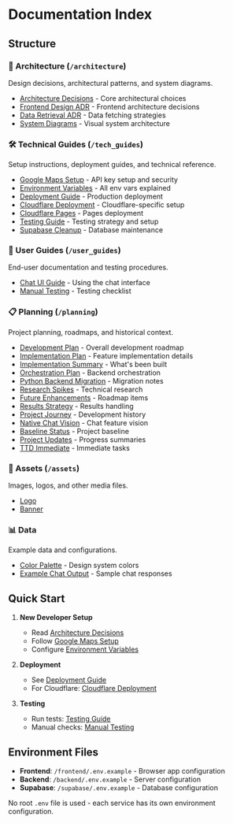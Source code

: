 # Documentation Index

## Structure

### 📐 Architecture (`/architecture`)
Design decisions, architectural patterns, and system diagrams.

- [Architecture Decisions](architecture/ARCHITECTURE_DECISION.md) - Core architectural choices
- [Frontend Design ADR](architecture/FRONTEND_DESIGN_ADR.md) - Frontend architecture decisions
- [Data Retrieval ADR](architecture/DATA_RETRIEVAL_ADR.md) - Data fetching strategies
- [System Diagrams](architecture/MERMAID_DIAGRAMS.md) - Visual system architecture

### 🛠️ Technical Guides (`/tech_guides`)
Setup instructions, deployment guides, and technical reference.

- [Google Maps Setup](tech_guides/GOOGLE_MAPS_SETUP.md) - API key setup and security
- [Environment Variables](tech_guides/ENVIRONMENT_VARIABLES.md) - All env vars explained
- [Deployment Guide](tech_guides/DEPLOYMENT_GUIDE.md) - Production deployment
- [Cloudflare Deployment](tech_guides/CLOUDFLARE_DEPLOYMENT_STRATEGY.md) - Cloudflare-specific setup
- [Cloudflare Pages](tech_guides/CLOUDFLARE_PAGES_DEPLOY.md) - Pages deployment
- [Testing Guide](tech_guides/TESTING.md) - Testing strategy and setup
- [Supabase Cleanup](tech_guides/SUPABASE_CLEANUP_STRATEGY.md) - Database maintenance

### 👥 User Guides (`/user_guides`)
End-user documentation and testing procedures.

- [Chat UI Guide](user_guides/CHAT_UI_README.md) - Using the chat interface
- [Manual Testing](user_guides/MANUAL_SANITY_TEST.md) - Testing checklist

### 📋 Planning (`/planning`)
Project planning, roadmaps, and historical context.

- [Development Plan](planning/DEVELOPMENT_PLAN.md) - Overall development roadmap
- [Implementation Plan](planning/IMPLEMENTATION_PLAN.md) - Feature implementation details
- [Implementation Summary](planning/IMPLEMENTATION_SUMMARY.md) - What's been built
- [Orchestration Plan](planning/ORCHESTRATION_PLAN.md) - Backend orchestration
- [Python Backend Migration](planning/PYTHON_BACKEND_MIGRATION_PLAN.md) - Migration notes
- [Research Spikes](planning/RESEARCH_SPIKES.md) - Technical research
- [Future Enhancements](planning/FUTURE_ENHANCEMENTS.md) - Roadmap items
- [Results Strategy](planning/RESULTS_STRATEGY_V1.md) - Results handling
- [Project Journey](planning/JOURNEY.md) - Development history
- [Native Chat Vision](planning/NATIVE_CHAT_VISION.md) - Chat feature vision
- [Baseline Status](planning/BASELINE_STATUS.md) - Project baseline
- [Project Updates](planning/PROJECT_UPDATE_SUMMARY.md) - Progress summaries
- [TTD Immediate](planning/TTD_IMMEDIATE.md) - Immediate tasks

### 🎨 Assets (`/assets`)
Images, logos, and other media files.

- [Logo](assets/underfoot-logo.png)
- [Banner](assets/underfoot-banner.png)

### 📊 Data
Example data and configurations.

- [Color Palette](color_palette.json) - Design system colors
- [Example Chat Output](example-chat-output.json) - Sample chat responses

## Quick Start

1. **New Developer Setup**
   - Read [Architecture Decisions](architecture/ARCHITECTURE_DECISION.md)
   - Follow [Google Maps Setup](tech_guides/GOOGLE_MAPS_SETUP.md)
   - Configure [Environment Variables](tech_guides/ENVIRONMENT_VARIABLES.md)

2. **Deployment**
   - See [Deployment Guide](tech_guides/DEPLOYMENT_GUIDE.md)
   - For Cloudflare: [Cloudflare Deployment](tech_guides/CLOUDFLARE_DEPLOYMENT_STRATEGY.md)

3. **Testing**
   - Run tests: [Testing Guide](tech_guides/TESTING.md)
   - Manual checks: [Manual Testing](user_guides/MANUAL_SANITY_TEST.md)

## Environment Files

- **Frontend**: `/frontend/.env.example` - Browser app configuration
- **Backend**: `/backend/.env.example` - Server configuration  
- **Supabase**: `/supabase/.env.example` - Database configuration

No root `.env` file is used - each service has its own environment configuration.
